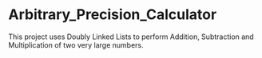 # Arbitrary_Precision_Calculator
This project uses Doubly Linked Lists to perform Addition, Subtraction and Multiplication of two very large numbers.
